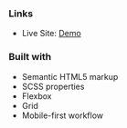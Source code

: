 
### Links

- Live Site: [Demo](https://sunnyside-agency-landing-page-murex.vercel.app/)

### Built with

- Semantic HTML5 markup
- SCSS properties
- Flexbox
- Grid
- Mobile-first workflow

   